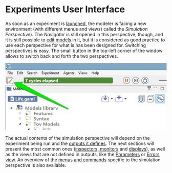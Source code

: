 
# Experiments User Interface



As soon as an experiment is [launched](LaunchingExperiments.md), the modeler is facing a new environment (with different menus and views) called the _Simulation Perspective_). The _Navigator_ is still opened in this perspective, though, and it is still possible to [edit models](EditingModels.md) in it, but it is considered as good practice to use each perspective for what is has been designed for. Switching perspectives is easy. The small button in the top-left corner of the window allows to switch back and forth the two perspectives.

![images/button_switch.png](images/button_switch.png)


The actual contents of the simulation perspective will depend on the experiment being run and the [outputs it defines](DefiningGUIExperiment.md). The next sections will present the most common ones ([inspectors, monitors](InspectorsAndMonitors.md) and [displays](DefiningDisplaysGeneralities.md)), as well as the views that are not defined in outputs, like the [Parameters](ParametersView.md) or [Errors view](ErrorsView.md). An overview of the [menus and commands](MenusAndCommands.md) specific to the simulation perspective is also available.